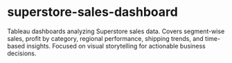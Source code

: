 # superstore-sales-dashboard
Tableau dashboards analyzing Superstore sales data. Covers segment-wise sales, profit by category, regional performance, shipping trends, and time-based insights. Focused on visual storytelling for actionable business decisions.

